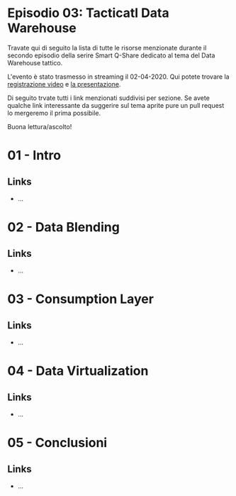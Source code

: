 # Episodio 03: Tacticatl Data Warehouse

Travate qui di seguito la lista di tutte le risorse menzionate durante il secondo episodio della serire Smart Q-Share dedicato al tema del Data Warehouse tattico.

L'evento è stato trasmesso in streaming il 02-04-2020. Qui potete trovare la [registrazione video](TODO) e [la presentazione](TODO).

Di seguito trvate tutti i link menzionati suddivisi per sezione. Se avete qualche link interessante da suggerire sul tema aprite pure un pull request lo mergeremo il prima possibile.

Buona lettura/ascolto!


# 01 - Intro

## Links
- ...

# 02 - Data Blending

## Links
- ...


# 03 - Consumption Layer

## Links
- ...

# 04 - Data Virtualization

## Links
- ...

# 05 - Conclusioni

## Links
- ...
